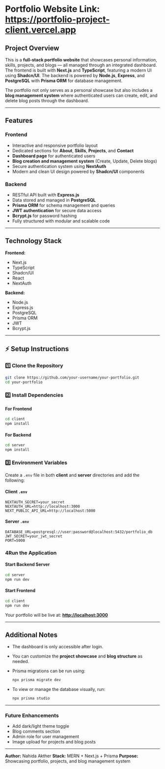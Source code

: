 # Portfolio Website Link: https://portfolio-project-client.vercel.app

## Project Overview

This is a **full-stack portfolio website** that showcases personal information, skills, projects, and blogs — all managed through an integrated dashboard. The frontend is built with **Next.js** and **TypeScript**, featuring a modern UI using **Shadcn/UI**. The backend is powered by **Node.js**, **Express**, and **PostgreSQL** with **Prisma ORM** for database management.

The portfolio not only serves as a personal showcase but also includes a **blog management system** where authenticated users can create, edit, and delete blog posts through the dashboard.

---

## Features

###  **Frontend**

* Interactive and responsive portfolio layout
* Dedicated sections for **About**, **Skills**, **Projects**, and **Contact**
* **Dashboard page** for authenticated users
* **Blog creation and management system** (Create, Update, Delete blogs)
* Secure authentication system using **NextAuth**
* Modern and clean UI design powered by **Shadcn/UI** components

### **Backend**

* RESTful API built with **Express.js**
* Data stored and managed in **PostgreSQL**
* **Prisma ORM** for schema management and queries
* **JWT authentication** for secure data access
* **Bcrypt.js** for password hashing
* Fully structured with modular and scalable code

---

## Technology Stack

**Frontend:**

* Next.js
* TypeScript
* Shadcn/UI
* React
* NextAuth

**Backend:**

* Node.js
* Express.js
* PostgreSQL
* Prisma ORM
* JWT
* Bcrypt.js

---

## ⚡ Setup Instructions

### 1️⃣ Clone the Repository

```bash
git clone https://github.com/your-username/your-portfolio.git
cd your-portfolio
```

### 2️⃣ Install Dependencies

#### For Frontend

```bash
cd client
npm install
```

#### For Backend

```bash
cd server
npm install
```

### 3️⃣ Environment Variables

Create a `.env` file in both **client** and **server** directories and add the following:

#### Client `.env`

```
NEXTAUTH_SECRET=your_secret
NEXTAUTH_URL=http://localhost:3000
NEXT_PUBLIC_API_URL=http://localhost:5000
```

#### Server `.env`

```
DATABASE_URL=postgresql://user:password@localhost:5432/portfolio_db
JWT_SECRET=your_jwt_secret
PORT=5000
```

### 4️Run the Application

#### Start Backend Server

```bash
cd server
npm run dev
```

#### Start Frontend

```bash
cd client
npm run dev
```

Your portfolio will be live at:
 **[http://localhost:3000](http://localhost:3000)**

---

## Additional Notes

* The dashboard is only accessible after login.
* You can customize the **project showcase** and **blog structure** as needed.
* Prisma migrations can be run using:

  ```bash
  npx prisma migrate dev
  ```
* To view or manage the database visually, run:

  ```bash
  npx prisma studio
  ```

---

### Future Enhancements

* Add dark/light theme toggle
* Blog comments section
* Admin role for user management
* Image upload for projects and blog posts

---

**Author:** Nahida Akther
**Stack:** MERN + Next.js + Prisma
**Purpose:** Showcasing portfolio, projects, and blog management system
